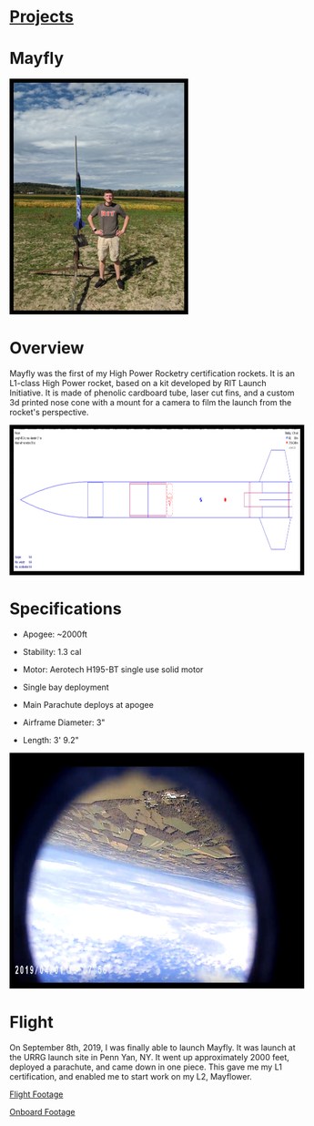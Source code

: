 # [Projects](http://vlarko.com/Projects)
# Mayfly

<img src="/Photos/L1_2.jpg" height="400" style="border:7px solid black">

# Overview
Mayfly was the first of my High Power Rocketry certification rockets. It is an L1-class High Power rocket, based on a kit developed by RIT Launch Initiative. It is made of phenolic cardboard tube, laser cut fins, and a custom 3d printed nose cone with a mount for a camera to film the launch from the rocket's perspective.

<img src="/Photos/L1_4.PNG" height="250" style="border:7px solid black">

# Specifications
- Apogee: ~2000ft
- Stability: 1.3 cal
- Motor: Aerotech H195-BT single use solid motor
- Single bay deployment
- Main Parachute deploys at apogee  
    
- Airframe Diameter: 3"
- Length: 3' 9.2"

<img src="/Photos/mayfly onboard.png" height="400" style="border:7px solid black">

# Flight
On September 8th, 2019, I was finally able to launch Mayfly. It was launch at the URRG launch site in Penn Yan, NY. It went up approximately 2000 feet, deployed a parachute, and came down in one piece. This gave me my L1 certification, and enabled me to start work on my L2, Mayflower.  

[Flight Footage](https://youtube.com/shorts/TSnW5dhCWTU?feature=share)

[Onboard Footage](https://youtu.be/zKrUyh8RTNM)
